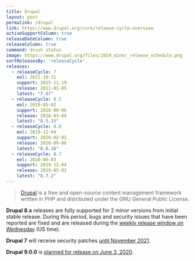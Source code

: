 ```yaml
---
title: Drupal
layout: post
permalink: /drupal
link: https://www.drupal.org/core/release-cycle-overview
activeSupportColumn: true
releaseDateColumn: true
releaseColumn: true
command: drush status
image: https://www.drupal.org/files/2019_minor_release_schedule.png
sortReleasesBy: 'releaseCycle'
releases:
  - releaseCycle: 7
    eol: 2021-10-31
    support: 2015-11-19
    release: 2011-01-05
    latest: "7.67"
  - releaseCycle: 8.5
    eol: 2019-05-02
    support: 2018-09-06
    release: 2018-03-08
    latest: "8.5.15"
  - releaseCycle: 8.6
    eol: 2019-12-04
    support: 2019-02-02
    release: 2018-09-06
    latest: "8.6.16"
  - releaseCycle: 8.7
    eol: 2020-06-03
    support: 2019-12-04
    release: 2019-05-02
    latest: "8.7.2"
---
```


> [Drupal](https://www.drupal.org/) is a free and open-source content management framework written in PHP and distributed under the GNU General Public License.

**Drupal 8.x** releases are fully supported for 2 minor versions from initial stable release. During this period, bugs and security issues that have been reported are fixed and are released during the [weekly release window on Wednesday](https://www.drupal.org/core/release-cycle-overview#windows) (US time).

**Drupal 7** will receive security patches [until November 2021](https://www.drupal.org/docs/9/drupal-9-release-date-and-what-it-means/what-happens-to-drupal-7-after-drupal-9-is-released).

**Drupal 9.0.0** is [planned for release on June 3, 2020](https://www.drupal.org/docs/9/drupal-9-release-date-and-what-it-means/why-do-we-plan-to-release-drupal-9-on-june-3-2020).
